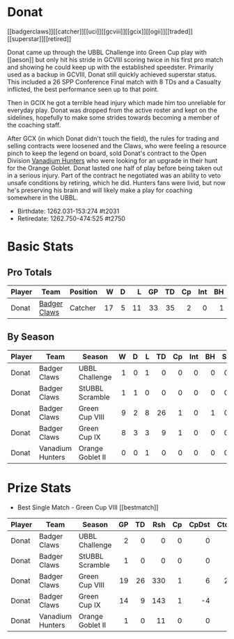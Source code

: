 # Donat

[[badgerclaws]][[catcher]][[uci]][[gcviii]][[gcix]][[ogii]][[traded]][[superstar]][[retired]]

Donat came up through the UBBL Challenge into Green Cup play with [[aeson]] but only hit his stride in GCVIII scoring twice in his first pro match and showing he could keep up with the established speedster. Primarily used as a backup in GCVIII, Donat still quickly achieved superstar status. This included a 26 SPP Conference Final match with 8 TDs and a Casualty inflicted, the best performance seen up to that point.

Then in GCIX he got a terrible head injury which made him too unreliable for everyday play. Donat was dropped from the active roster and kept on the sidelines, hopefully to make some strides towards becoming a member of the coaching staff.

After GCX (in which Donat didn't touch the field), the rules for trading and selling contracts were loosened and the Claws, who were feeling a resource pinch to keep the legend on board, sold Donat's contract to the Open Division [Vanadium Hunters](../teams/vanadiumhunters) who were looking for an upgrade in their hunt for the Orange Goblet. Donat lasted one half of play before being taken out in a serious injury. Part of the contract he negotiated was an ability to veto unsafe conditions by retiring, which he did. Hunters fans were livid, but now he's preserving his brain and will likely make a play for coaching somewhere in the UBBL.

* Birthdate: 1262.031-153:274 #t2031
* Retiredate: 1262.750-474:525 #t2750 

# Basic Stats

## Pro Totals

| Player           | Team        | Position      | W | D | L | GP | TD | Cp | Int | BH | SI | Ki | MVP | SPP |
|------------------|-------------|---------------|--:|--:|--:|---:|---:|---:|----:|---:|---:|---:|----:|----:|
| Donat | [Badger Claws](../teams/badgerclaws) | Catcher |   17 |    5 |   11 |   33 |   35 |    2 |    0 |    1 |    0 |    0 |    0 |  109 |

## By Season

| Player | Team         | Season          | W | D | L | TD | Cp | Int | BH | SI | Ki | MVP | SPP |
|--------|--------------|-----------------|--:|--:|--:|---:|---:|----:|---:|---:|---:|----:|----:|
| Donat | Badger Claws     | UBBL Challenge   |    1 |    0 |    1 |    0 |    0 |    0 |    0 |    0 |    0 |    0 |    0 |
| Donat | Badger Claws     | StUBBL Scramble  |    1 |    1 |    0 |    0 |    0 |    0 |    0 |    0 |    0 |    0 |    0 |
| Donat | Badger Claws     | Green Cup VIII   |    9 |    2 |    8 |   26 |    1 |    0 |    1 |    0 |    0 |    0 |   81 |
| Donat | Badger Claws     | Green Cup IX     |    8 |    3 |    3 |    9 |    1 |    0 |    0 |    0 |    0 |    0 |   28 |
| Donat | Vanadium Hunters | Orange Goblet II |    0 |    0 |    1 |    0 |    0 |    0 |    0 |    0 |    0 |    0 |    0 |

# Prize Stats

* Best Single Match - Green Cup VIII [[bestmatch]]

| Player | Team         | Season          | GP | TD | Rsh | Cp | CpDst | Ctch | Int | Cas | Blk | Sck | MVP | SPP |
|--------|--------------|-----------------|---:|---:|----:|---:|------:|-----:|----:|----:|----:|----:|----:|----:|
| Donat | Badger Claws     | UBBL Challenge   |  2 |    0 |    0 |    0 |     0 |    0 |    0 |    0 |    0 |    0 |    0 |    0 |
| Donat | Badger Claws     | StUBBL Scramble  |  1 |    0 |    0 |    0 |     0 |    0 |    0 |    0 |    0 |    0 |    0 |    0 |
| Donat | Badger Claws     | Green Cup VIII   | 19 |   26 |  330 |    1 |     6 |   22 |    0 |    1 |    7 |    0 |    0 |   81 |
| Donat | Badger Claws     | Green Cup IX     | 14 |    9 |  143 |    1 |    -4 |    8 |    0 |    0 |    6 |    1 |    0 |   28 |
| Donat | Vanadium Hunters | Orange Goblet II |  1 |    0 |   11 |    0 |     0 |    0 |    0 |    0 |    0 |    0 |    0 |    0 |
